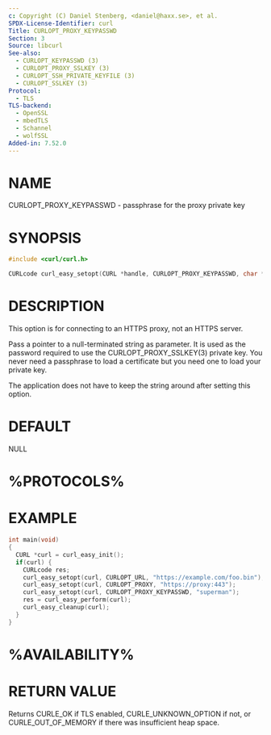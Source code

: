 ```yaml
---
c: Copyright (C) Daniel Stenberg, <daniel@haxx.se>, et al.
SPDX-License-Identifier: curl
Title: CURLOPT_PROXY_KEYPASSWD
Section: 3
Source: libcurl
See-also:
  - CURLOPT_KEYPASSWD (3)
  - CURLOPT_PROXY_SSLKEY (3)
  - CURLOPT_SSH_PRIVATE_KEYFILE (3)
  - CURLOPT_SSLKEY (3)
Protocol:
  - TLS
TLS-backend:
  - OpenSSL
  - mbedTLS
  - Schannel
  - wolfSSL
Added-in: 7.52.0
---
```


# NAME

CURLOPT_PROXY_KEYPASSWD - passphrase for the proxy private key

# SYNOPSIS

~~~c
#include <curl/curl.h>

CURLcode curl_easy_setopt(CURL *handle, CURLOPT_PROXY_KEYPASSWD, char *pwd);
~~~

# DESCRIPTION

This option is for connecting to an HTTPS proxy, not an HTTPS server.

Pass a pointer to a null-terminated string as parameter. It is used as the
password required to use the CURLOPT_PROXY_SSLKEY(3) private key. You never
need a passphrase to load a certificate but you need one to load your private
key.

The application does not have to keep the string around after setting this
option.

# DEFAULT

NULL

# %PROTOCOLS%

# EXAMPLE

~~~c
int main(void)
{
  CURL *curl = curl_easy_init();
  if(curl) {
    CURLcode res;
    curl_easy_setopt(curl, CURLOPT_URL, "https://example.com/foo.bin");
    curl_easy_setopt(curl, CURLOPT_PROXY, "https://proxy:443");
    curl_easy_setopt(curl, CURLOPT_PROXY_KEYPASSWD, "superman");
    res = curl_easy_perform(curl);
    curl_easy_cleanup(curl);
  }
}
~~~

# %AVAILABILITY%

# RETURN VALUE

Returns CURLE_OK if TLS enabled, CURLE_UNKNOWN_OPTION if not, or
CURLE_OUT_OF_MEMORY if there was insufficient heap space.
